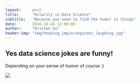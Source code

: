 ```yaml
---
layout:     post
title:      "Hilarity in Data Science"
subtitle:   "Because you need to find the humor in things"
date:       2016-10-24 12:00:00
author:     "Kristen Su"
header-img: "img/heading_img/orangutans_laughing.jpg"
---
```


<h2 class="pageTitle">Yes data science jokes are funny!</h2>

<p> Depending on your sense of humor of course :)
</p>

<a href="#">
  <img src="{{ site.baseurl }}/img/funny/correlation.jpg">
</a>
